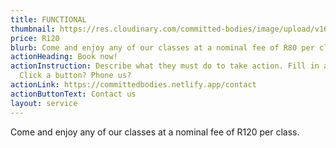 ```yaml
---
title: FUNCTIONAL
thumbnail: https://res.cloudinary.com/committed-bodies/image/upload/v1642663748/services/functional-training-gym-benoni-scaled.png
price: R120
blurb: Come and enjoy any of our classes at a nominal fee of R80 per class.
actionHeading: Book now!
actionInstruction: Describe what they must do to take action. Fill in a form?
  Click a button? Phone us?
actionLink: https://committedbodies.netlify.app/contact
actionButtonText: Contact us
layout: service
---
```

Come and enjoy any of our classes at a nominal fee of R120 per class.